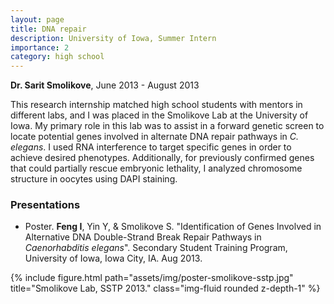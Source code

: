```yaml
---
layout: page
title: DNA repair
description: University of Iowa, Summer Intern
importance: 2
category: high school
---
```


**Dr. Sarit Smolikove**, June 2013 - August 2013

This research internship matched high school students with mentors in different labs, and I was placed in the Smolikove Lab at the University of Iowa. My primary role in this lab was to assist in a forward genetic screen to locate potential genes involved in alternate DNA repair pathways in *C. elegans*. I used RNA interference to target specific genes in order to achieve desired phenotypes. Additionally, for previously confirmed genes that could partially rescue embryonic lethality, I analyzed chromosome structure in oocytes using DAPI staining.


### Presentations

- Poster. **Feng I**, Yin Y, & Smolikove S. "Identification of Genes Involved in Alternative DNA Double-Strand Break Repair Pathways in *Caenorhabditis elegans*". Secondary Student Training Program, University of Iowa, Iowa City, IA. Aug 2013.

<div class="row">
    <div class="col-sm mt-3 mt-md-0">
        {% include figure.html path="assets/img/poster-smolikove-sstp.jpg" title="Smolikove Lab, SSTP 2013." class="img-fluid rounded z-depth-1" %}
    </div>
</div>